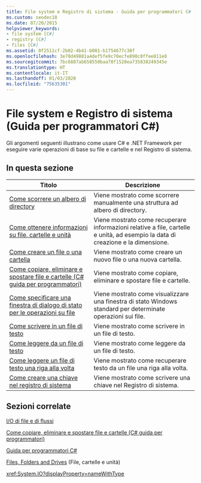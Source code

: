 ```yaml
---
title: File system e Registro di sistema - Guida per programmatori C#
ms.custom: seodec18
ms.date: 07/20/2015
helpviewer_keywords:
- file system [C#]
- registry [C#]
- files [C#]
ms.assetid: 0f2511cf-2b02-4b41-b001-b1754677c38f
ms.openlocfilehash: 3e78d49881a4def5fe9c70ecfe890c8ffee811e8
ms.sourcegitcommit: 7bc6887ab658550baa78f1520ea735838249345e
ms.translationtype: HT
ms.contentlocale: it-IT
ms.lasthandoff: 01/03/2020
ms.locfileid: "75635301"
---
```

# <a name="file-system-and-the-registry-c-programming-guide"></a>File system e Registro di sistema (Guida per programmatori C#)
Gli argomenti seguenti illustrano come usare C# e .NET Framework per eseguire varie operazioni di base su file e cartelle e nel Registro di sistema.  
  
## <a name="in-this-section"></a>In questa sezione  
  
|**Titolo**|**Descrizione**|  
|---------------|---------------------|  
|[Come scorrere un albero di directory](./how-to-iterate-through-a-directory-tree.md)|Viene mostrato come scorrere manualmente una struttura ad albero di directory.|  
|[Come ottenere informazioni su file, cartelle e unità](./how-to-get-information-about-files-folders-and-drives.md)|Viene mostrato come recuperare informazioni relative a file, cartelle e unità, ad esempio la data di creazione e la dimensione.|  
|[Come creare un file o una cartella](./how-to-create-a-file-or-folder.md)|Viene mostrato come creare un nuovo file o una nuova cartella.|  
|[Come copiare, eliminare e spostare file e cartelle (C# guida per programmatori)](./how-to-copy-delete-and-move-files-and-folders.md)|Viene mostrato come copiare, eliminare e spostare file e cartelle.|  
|[Come specificare una finestra di dialogo di stato per le operazioni su file](./how-to-provide-a-progress-dialog-box-for-file-operations.md)|Viene mostrato come visualizzare una finestra di stato Windows standard per determinate operazioni sui file.|  
|[Come scrivere in un file di testo](./how-to-write-to-a-text-file.md)|Viene mostrato come scrivere in un file di testo.|  
|[Come leggere da un file di testo](./how-to-read-from-a-text-file.md)|Viene mostrato come leggere da un file di testo.|  
|[Come leggere un file di testo una riga alla volta](./how-to-read-a-text-file-one-line-at-a-time.md)|Viene mostrato come recuperare testo da un file una riga alla volta.|  
|[Come creare una chiave nel registro di sistema](./how-to-create-a-key-in-the-registry.md)|Viene mostrato come scrivere una chiave nel Registro di sistema.|  
  
## <a name="related-sections"></a>Sezioni correlate  
 [I/O di file e di flussi](../../../standard/io/index.md)  
  
 [Come copiare, eliminare e spostare file e cartelle (C# guida per programmatori)](./how-to-copy-delete-and-move-files-and-folders.md)
  
 [Guida per programmatori C#](../index.md)  
  
 [Files, Folders and Drives](./index.md) (File, cartelle e unità)  
  
 <xref:System.IO?displayProperty=nameWithType>
